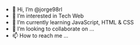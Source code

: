 - 👋 Hi, I’m @jorge98rl
- 👀 I’m interested in Tech Web
- 🌱 I’m currently learning JavaScript, HTML & CSS
- 💞️ I’m looking to collaborate on ...
- 📫 How to reach me ...

<!---
jorge98rl/jorge98rl is a ✨ special ✨ repository because its `README.md` (this file) appears on your GitHub profile.
You can click the Preview link to take a look at your changes.
--->

